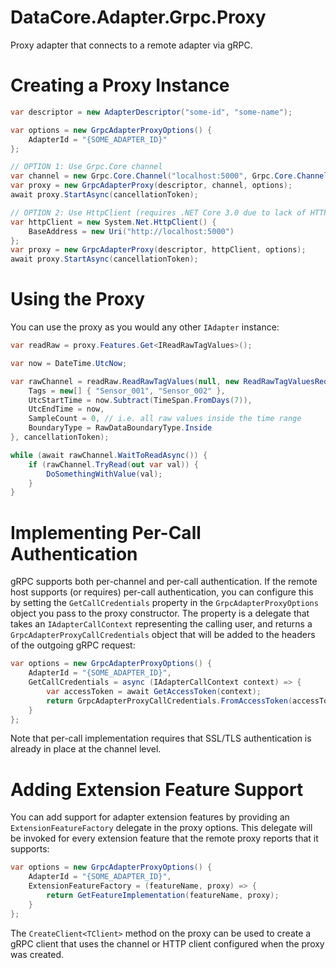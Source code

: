 ﻿# DataCore.Adapter.Grpc.Proxy

Proxy adapter that connects to a remote adapter via gRPC.


# Creating a Proxy Instance

```csharp
var descriptor = new AdapterDescriptor("some-id", "some-name");

var options = new GrpcAdapterProxyOptions() {
	AdapterId = "{SOME_ADAPTER_ID}"
};

// OPTION 1: Use Grpc.Core channel
var channel = new Grpc.Core.Channel("localhost:5000", Grpc.Core.ChannelCredentials.Insecure);
var proxy = new GrpcAdapterProxy(descriptor, channel, options);
await proxy.StartAsync(cancellationToken);

// OPTION 2: Use HttpClient (requires .NET Core 3.0 due to lack of HTTP/2 support in earlier versions)
var httpClient = new System.Net.HttpClient() {
    BaseAddress = new Uri("http://localhost:5000")
};
var proxy = new GrpcAdapterProxy(descriptor, httpClient, options);
await proxy.StartAsync(cancellationToken);
```


# Using the Proxy

You can use the proxy as you would any other `IAdapter` instance:

```csharp
var readRaw = proxy.Features.Get<IReadRawTagValues>();

var now = DateTime.UtcNow;

var rawChannel = readRaw.ReadRawTagValues(null, new ReadRawTagValuesRequest() {
    Tags = new[] { "Sensor_001", "Sensor_002" },
    UtcStartTime = now.Subtract(TimeSpan.FromDays(7)),
    UtcEndTime = now,
    SampleCount = 0, // i.e. all raw values inside the time range
    BoundaryType = RawDataBoundaryType.Inside
}, cancellationToken);

while (await rawChannel.WaitToReadAsync()) {
    if (rawChannel.TryRead(out var val)) {
        DoSomethingWithValue(val);
    }
}
```


# Implementing Per-Call Authentication

gRPC supports both per-channel and per-call authentication. If the remote host supports (or requires) per-call authentication, you can configure this by setting the `GetCallCredentials` property in the `GrpcAdapterProxyOptions` object you pass to the proxy constructor. The property is a delegate that takes an `IAdapterCallContext` representing the calling user, and returns a `GrpcAdapterProxyCallCredentials` object that will be added to the headers of the outgoing gRPC request:

```csharp
var options = new GrpcAdapterProxyOptions() {
    AdapterId = "{SOME_ADAPTER_ID}",
    GetCallCredentials = async (IAdapterCallContext context) => {
        var accessToken = await GetAccessToken(context);
        return GrpcAdapterProxyCallCredentials.FromAccessToken(accessToken);
    }
};
```

Note that per-call implementation requires that SSL/TLS authentication is already in place at the channel level.


# Adding Extension Feature Support

You can add support for adapter extension features by providing an `ExtensionFeatureFactory` delegate in the proxy options. This delegate will be invoked for every extension feature that the remote proxy reports that it supports:

```csharp
var options = new GrpcAdapterProxyOptions() {
    AdapterId = "{SOME_ADAPTER_ID}",
    ExtensionFeatureFactory = (featureName, proxy) => {
        return GetFeatureImplementation(featureName, proxy);
    }
};
```

The `CreateClient<TClient>` method on the proxy can be used to create a gRPC client that uses the channel or HTTP client configured when the proxy was created.